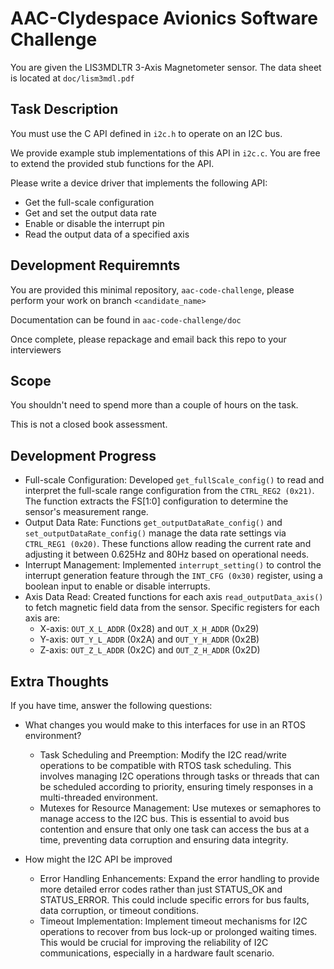 # AAC-Clydespace Avionics Software Challenge
You are given the LIS3MDLTR 3-Axis Magnetometer sensor. The data sheet is
located at `doc/lism3mdl.pdf`

## Task Description
You must use the C API defined in `i2c.h` to operate on an I2C bus.

We provide example stub implementations of this API in `i2c.c`. You are free to
extend the provided stub functions for the API.

Please write a device driver that implements the following API:
- Get the full-scale configuration
- Get and set the output data rate
- Enable or disable the interrupt pin
- Read the output data of a specified axis

## Development Requiremnts
You are provided this minimal repository, `aac-code-challenge`, please perform
your work on branch `<candidate_name>`

Documentation can be found in `aac-code-challenge/doc`

Once complete, please repackage and email back this repo to your interviewers

## Scope
You shouldn't need to spend more than a couple of hours on the task.

This is not a closed book assessment.

## Development Progress
* Full-scale Configuration: Developed `get_fullScale_config()` to read and interpret the full-scale range configuration from the `CTRL_REG2 (0x21)`. The function extracts the FS[1:0] configuration to determine the sensor's measurement range.
* Output Data Rate: Functions `get_outputDataRate_config()` and `set_outputDataRate_config()` manage the data rate settings via `CTRL_REG1 (0x20)`. These functions allow reading the current rate and adjusting it between 0.625Hz and 80Hz based on operational needs.
* Interrupt Management: Implemented `interrupt_setting()` to control the interrupt generation feature through the `INT_CFG (0x30)` register, using a boolean input to enable or disable interrupts.
* Axis Data Read:  Created functions for each axis `read_outputData_axis()` to fetch magnetic field data from the sensor. Specific registers for each axis are:
    - X-axis: `OUT_X_L_ADDR` (0x28) and `OUT_X_H_ADDR` (0x29)
    - Y-axis: `OUT_Y_L_ADDR` (0x2A) and `OUT_Y_H_ADDR` (0x2B)
    - Z-axis: `OUT_Z_L_ADDR` (0x2C) and `OUT_Z_H_ADDR` (0x2D)

## Extra Thoughts
If you have time, answer the following questions:
- What changes you would make to this interfaces for use in an RTOS
environment?
    * Task Scheduling and Preemption: Modify the I2C read/write operations to be compatible with RTOS task scheduling. This involves managing I2C operations through tasks or threads that can be scheduled according to priority, ensuring timely responses in a multi-threaded environment.
    * Mutexes for Resource Management: Use mutexes or semaphores to manage access to the I2C bus. This is essential to avoid bus contention and ensure that only one task can access the bus at a time, preventing data corruption and ensuring data integrity.
    
- How might the I2C API be improved
     * Error Handling Enhancements: Expand the error handling to provide more detailed error codes rather than just STATUS_OK and STATUS_ERROR. This could include specific errors for bus faults, data corruption, or timeout conditions.
    * Timeout Implementation: Implement timeout mechanisms for I2C operations to recover from bus lock-up or prolonged waiting times. This would be crucial for improving the reliability of I2C communications, especially in a hardware fault scenario.

